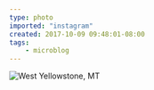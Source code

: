 ```yaml
---
type: photo
imported: "instagram"
created: 2017-10-09 09:48:01-08:00
tags:
    - microblog
---
```

![West Yellowstone, MT](/media/images/photos/2017/10/05bc875c4deea04180644da60dba82eb.jpg)

